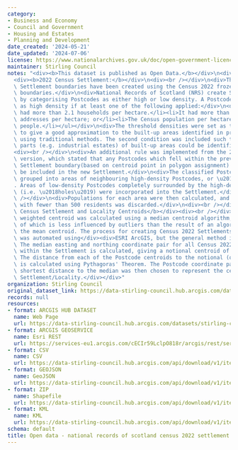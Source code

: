 ```yaml
---
category:
- Business and Economy
- Council and Government
- Housing and Estates
- Planning and Development
date_created: '2024-05-21'
date_updated: '2024-07-06'
license: https://www.nationalarchives.gov.uk/doc/open-government-licence/version/3/
maintainer: Stirling Council
notes: "<div><b>This dataset is published as Open Data.</b></div>\n<div><br /></div>\n\
  <div><b>2022 Census Settlement:</b></div>\n<div><br /></div>\n<div>The 2022 Census\
  \ Settlement boundaries have been created using the Census 2022 frozen Postcode\
  \ boundaries.</div>\n<div>National Records of Scotland (NRS) create Settlement boundaries\
  \ by categorising Postcodes as either high or low density. A Postcode was defined\
  \ as high density if at least one of the following applied:</div>\n<div><ul><li>It\
  \ had more than 2.1 households per hectare.</li><li>It had more than 0.1 non-residential\
  \ addresses per hectare; or</li><li>The Census population per hectare exceeds five\
  \ people.</li></ul></div>\n<div>The threshold densities were set as they were found\
  \ to give a good approximation to the built-up areas identified in previous Censuses\
  \ using traditional methods. The second condition was included such that non-residential\
  \ parts (e.g. industrial estates) of built-up areas could be identified and included.</div>\n\
  <div><br /></div>\n<div>An additional rule was implemented from the 2016 (non-Census)\
  \ version, which stated that any Postcodes which fell within the previous version\
  \ Settlement boundary(based on centroid point in polygon assignment) would automatically\
  \ be included in the new Settlement.</div>\n<div>The classified Postcodes were then\
  \ grouped into areas of neighbouring high-density Postcodes, or \u2018Settlements\u2019\
  . Areas of low-density Postcodes completely surrounded by the high-density areas\
  \ (i.e. \u2018holes\u2019) were incorporated into the Settlement.</div>\n<div><br\
  \ /></div>\n<div>Populations for each area were then calculated, and any settlement\
  \ with fewer than 500 residents was discarded.</div>\n<div><br /></div>\n<div><div><b>2022\
  \ Census Settlement and Locality Centroids</b></div><div><br /></div><div>Each population\
  \ weighted centroid was calculated using a median centroid algorithm, the result\
  \ of which is less influenced by outliers than the result of an algorithm to calculate\
  \ the mean centroid. The process for creating Census 2022 Settlements centroids\
  \ was automated using</div><div>ESRI ArcGIS, but the general method is as follows.\
  \ The median easting and northing coordinate pair for all Census 2022 frozen</div><div>Postcodes\
  \ within the Settlement is calculated, giving a notional centroid of the Settlement.\
  \ The distance from each of the Postcode centroids to the notional (or median) centroid\
  \ is calculated using Pythagoras' Theorem. The Postcode coordinate pair with the\
  \ shortest distance to the median was then chosen to represent the centroid of the\
  \ Settlement/Locality.</div></div>"
organization: Stirling Council
original_dataset_link: https://data-stirling-council.hub.arcgis.com/datasets/stirling-council::open-data-national-records-of-scotland-census-2022-settlement-centroids
records: null
resources:
- format: ARCGIS HUB DATASET
  name: Web Page
  url: https://data-stirling-council.hub.arcgis.com/datasets/stirling-council::open-data-national-records-of-scotland-census-2022-settlement-centroids
- format: ARCGIS GEOSERVICE
  name: Esri REST
  url: https://services-eu1.arcgis.com/cECIr59LclpO818r/arcgis/rest/services/census_settlement_centroids/FeatureServer/9
- format: CSV
  name: CSV
  url: https://data-stirling-council.hub.arcgis.com/api/download/v1/items/b884e563612d45a39ba3800b56b6e182/csv?layers=9
- format: GEOJSON
  name: GeoJSON
  url: https://data-stirling-council.hub.arcgis.com/api/download/v1/items/b884e563612d45a39ba3800b56b6e182/geojson?layers=9
- format: ZIP
  name: Shapefile
  url: https://data-stirling-council.hub.arcgis.com/api/download/v1/items/b884e563612d45a39ba3800b56b6e182/shapefile?layers=9
- format: KML
  name: KML
  url: https://data-stirling-council.hub.arcgis.com/api/download/v1/items/b884e563612d45a39ba3800b56b6e182/kml?layers=9
schema: default
title: Open data - national records of scotland census 2022 settlement centroids
---
```

